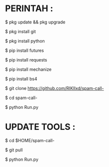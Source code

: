 # PERINTAH :

$ pkg update && pkg upgrade

$ pkg install git

$ pkg install python

$ pip install futures

$ pip install requests

$ pip install mechanize

$ pip install bs4

$ git clone https://github.com/RIKIIxd/spam-call-

$ cd spam-call-

$ python Run.py

# UPDATE TOOLS :

$ cd $HOME/spam-call-

$ git pull

$ python Run.py
